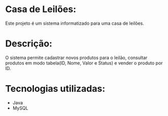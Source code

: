 # Casa de Leilões:
Este projeto é um sistema informatizado para uma casa de leilões.

#  Descrição:
O sistema permite cadastrar novos produtos para o leilão, consultar produtos em modo tabela(ID, Nome, Valor e Status) e vender o produto por ID.

# Tecnologias utilizadas:
- Java
- MySQL
